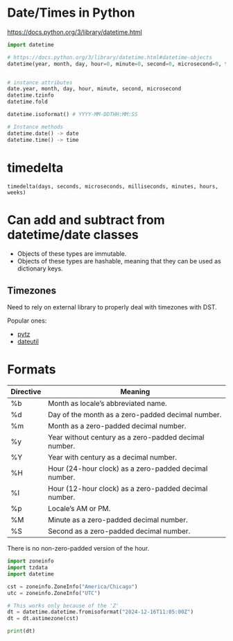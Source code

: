 # Date/Times in Python

<https://docs.python.org/3/library/datetime.html>

```python
import datetime

# https://docs.python.org/3/library/datetime.html#datetime-objects
datetime(year, month, day, hour=0, minute=0, second=0, microsecond=0, tzinfo=None, *, fold=0)


# instance attributes
date.year, month, day, hour, minute, second, microsecond
datetime.tzinfo
datetime.fold

datetime.isoformat() # YYYY-MM-DDTHH:MM:SS

# Instance methods
datetime.date() -> date
datetime.time() -> time
```

# timedelta

`timedelta(days, seconds, microseconds, milliseconds, minutes, hours, weeks)`

# Can add and subtract from datetime/date classes

- Objects of these types are immutable.
- Objects of these types are hashable, meaning that they can be used as dictionary keys.

## Timezones

Need to rely on external library to properly deal with timezones with DST.

Popular ones:
 - [pytz](https://pypi.org/project/pytz/)
 - [dateutil](https://dateutil.readthedocs.io/en/stable/)

# Formats

Directive | Meaning
----------|------------------------------------------------------
%b        | Month as locale’s abbreviated name.
%d        | Day of the month as a zero-padded decimal number.
%m        | Month as a zero-padded decimal number.
%y        | Year without century as a zero-padded decimal number.
%Y        | Year with century as a decimal number.
%H        | Hour (24-hour clock) as a zero-padded decimal number.
%I        | Hour (12-hour clock) as a zero-padded decimal number.
%p        | Locale’s AM or PM.
%M        | Minute as a zero-padded decimal number.
%S        | Second as a zero-padded decimal number.

There is no non-zero-padded version of the hour.

```python
import zoneinfo
import tzdata
import datetime

cst = zoneinfo.ZoneInfo("America/Chicago")
utc = zoneinfo.ZoneInfo("UTC")

# This works only because of the 'Z'
dt = datetime.datetime.fromisoformat("2024-12-16T11:05:00Z")
dt = dt.astimezone(cst)

print(dt)
```
